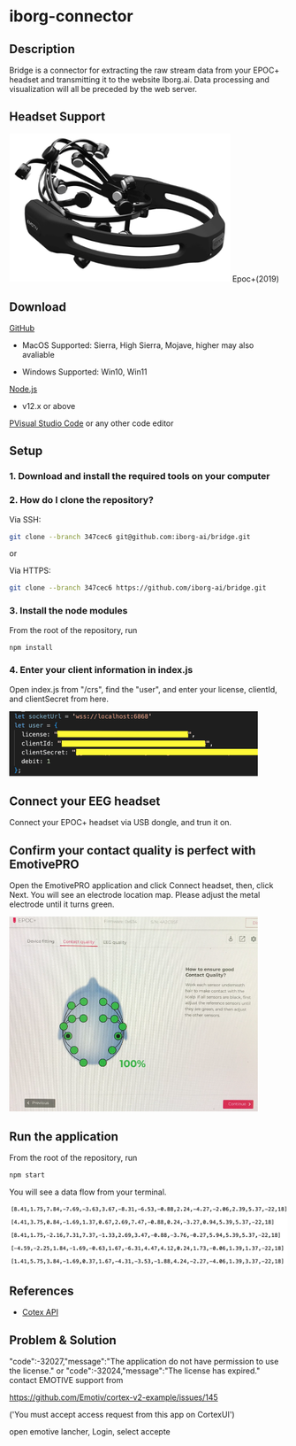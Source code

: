 # iborg-connector

## Description
Bridge is a connector for extracting the raw stream data from your EPOC+ headset and transmitting it to the website Iborg.ai. Data processing and visualization will all be preceded by the web server.

## Headset Support

<img src="https://github.com/iborg-ai/bridge/blob/347cec6/bridge_EPOC%2B/IMG/EPOC%2B.png" width="400"/>
Epoc+(2019)

## Download

[GitHub]([https://github.com/iborg-ai/bridge](https://github.com/iborg-ai/bridge/tree/347cec6))

 *  MacOS Supported: Sierra, High Sierra, Mojave, higher may also avaliable
 
 *  Windows Supported: Win10, Win11

[Node.js](https://nodejs.org/en) 

*  v12.x or above

[PVisual Studio Code](https://code.visualstudio.com) or any other code editor

## Setup

### 1. Download and install the required tools on your computer

### 2. How do I clone the repository?


Via SSH:
```bash
git clone --branch 347cec6 git@github.com:iborg-ai/bridge.git
```

or

Via HTTPS:
```bash
git clone --branch 347cec6 https://github.com/iborg-ai/bridge.git
```

### 3. Install the node modules

From the root of the repository, run

```bash
npm install
```

### 4. Enter your client information in index.js

Open index.js from "/crs", find the "user", and enter your license, clientId, and clientSecret from here.

<img src="https://github.com/iborg-ai/bridge/blob/347cec6/bridge_EPOC%2B/IMG/license_clientId.png" width="450"/>

## Connect your EEG headset

Connect your EPOC+ headset via USB dongle, and trun it on.

## Confirm your contact quality is perfect with EmotivePRO

Open the EmotivePRO application and click Connect headset, then, click Next. You will see an electrode location map. Please adjust the metal electrode until it turns green.

<img src="https://github.com/iborg-ai/bridge/blob/347cec6/bridge_EPOC%2B/IMG/Contact_Quality.png" width="450"/>

## Run the application

From the root of the repository, run
```bash
npm start
```
You will see a data flow from your terminal.

<img src="https://github.com/iborg-ai/bridge/blob/347cec6/bridge_EPOC%2B/IMG/Rawdata.png" width="550"/>

## References
* [Cotex API](https://emotiv.gitbook.io/cortex-api/data-subscription/subscribe)


## Problem & Solution
"code":-32027,"message":"The application do not have permission to use the license."
or "code":-32024,"message":"The license has expired."
contact EMOTIVE support from 

https://github.com/Emotiv/cortex-v2-example/issues/145

('You must accept access request from this app on CortexUI')

open emotive lancher, Login, select accepte
